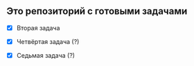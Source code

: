 ## Это репозиторий с готовыми задачами

- [X] Вторая задача

- [X] Четвёртая задача (?)

- [X] Седьмая задача (?)

